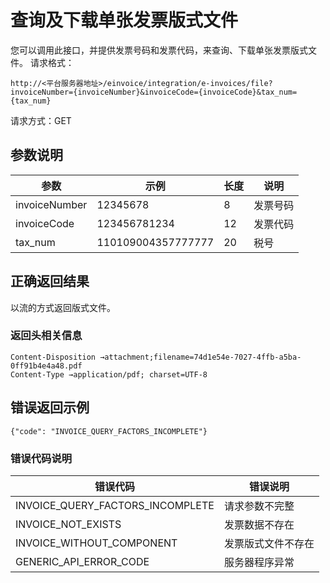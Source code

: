 # 查询及下载单张发票版式文件

您可以调用此接口，并提供发票号码和发票代码，来查询、下载单张发票版式文件。
请求格式：

```http
http://<平台服务器地址>/einvoice/integration/e-invoices/file?invoiceNumber={invoiceNumber}&invoiceCode={invoiceCode}&tax_num={tax_num}
```

请求方式：GET

## 参数说明

| **参数**        | **示例**             | **长度** | **说明** |
| ------------- | ------------------ | ------ | ------ |
| invoiceNumber | 12345678           | 8      | 发票号码   |
| invoiceCode   | 123456781234       | 12     | 发票代码   |
| tax_num       | 110109004357777777 | 20     | 税号     |

## 正确返回结果

以流的方式返回版式文件。

### 返回头相关信息

```
Content-Disposition →attachment;filename=74d1e54e-7027-4ffb-a5ba-0ff91b4e4a48.pdf
Content-Type →application/pdf; charset=UTF-8
```

## 错误返回示例

```
{"code": "INVOICE_QUERY_FACTORS_INCOMPLETE"}
```

### 错误代码说明

| **错误代码**                         | **错误说明**  |
| -------------------------------- | --------- |
| INVOICE_QUERY_FACTORS_INCOMPLETE | 请求参数不完整   |
| INVOICE_NOT_EXISTS               | 发票数据不存在   |
| INVOICE_WITHOUT_COMPONENT        | 发票版式文件不存在 |
| GENERIC_API_ERROR_CODE           | 服务器程序异常   |